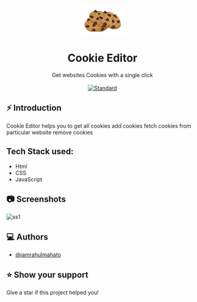 <p align="center">
    <img alt="" height="80" src="./img/—Pngtree—delicious cartoon cookie illustration_4668743.png">
  </a>
</p>
<h1 align="center">Cookie Editor</h1>

<div align="center">
  Get websites Cookies with a single click
</div>

<br />

<div align="center">
  <!-- Standard -->
  <a href="https://standardjs.com">
    <img src="https://img.shields.io/badge/code%20style-standard-brightgreen.svg?style=flat-square"
      alt="Standard" />
  </a>
</div>

## ⚡️  Introduction
Cookie Editor helps you to 
get all cookies
add cookies
fetch cookies from particular website
remove cookies


## Tech Stack used:
* Html
* CSS
* JavaScript

## 📷 Screenshots

![ss1]()


## ‎‍💻 Authors

- [@iamrahulmahato](https://www.github.com/iamrahulmahato)
## ⭐️ Show your support

Give a star if this project helped you!
